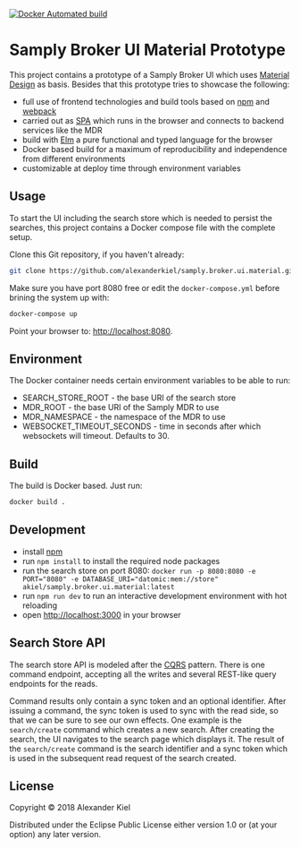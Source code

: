 [![Docker Automated build](https://img.shields.io/docker/automated/akiel/samply.broker.ui.material.svg)](https://hub.docker.com/r/akiel/samply.broker.ui.material/)

# Samply Broker UI Material Prototype

This project contains a prototype of a Samply Broker UI which uses [Material Design][1] as basis. Besides that this prototype tries to showcase the following:

* full use of frontend technologies and build tools based on [npm][2] and [webpack][3]
* carried out as [SPA][4] which runs in the browser and connects to backend services like the MDR
* build with [Elm][5] a pure functional and typed language for the browser
* Docker based build for a maximum of reproducibility and independence from different environments
* customizable at deploy time through environment variables

## Usage

To start the UI including the search store which is needed to persist the searches, this project contains a Docker compose file with the complete setup. 

Clone this Git repository, if you haven't already:

```bash
git clone https://github.com/alexanderkiel/samply.broker.ui.material.git
```

Make sure you have port 8080 free or edit the `docker-compose.yml` before brining the system up with:

```bash
docker-compose up
```

Point your browser to: [http://localhost:8080](http://localhost:8080).

## Environment

The Docker container needs certain environment variables to be able to run:

* SEARCH_STORE_ROOT - the base URI of the search store
* MDR_ROOT - the base URI of the Samply MDR to use
* MDR_NAMESPACE - the namespace of the MDR to use
* WEBSOCKET_TIMEOUT_SECONDS - time in seconds after which websockets will timeout. Defaults to 30. 

## Build

The build is Docker based. Just run:

```bash
docker build .
```

## Development

* install [npm][2]
* run `npm install` to install the required node packages
* run the search store on port 8080: `docker run -p 8080:8080 -e PORT="8080" -e DATABASE_URI="datomic:mem://store" akiel/samply.broker.ui.material:latest`
* run `npm run dev` to run an interactive development environment with hot reloading
* open [http://localhost:3000](http://localhost:3000) in your browser

## Search Store API

The search store API is modeled after the [CQRS][6] pattern. There is one 
command endpoint, accepting all the writes and several REST-like query endpoints
for the reads.

Command results only contain a sync token and an optional identifier. After issuing a command, the sync token is used to sync with the read side, so that we can be sure to see our own effects. One example is the `search/create` command which creates a new search. After creating the search, the UI navigates to the search page which displays it. The result of the `search/create` command is the search identifier and a sync token which is used in the subsequent read request of the search created. 

## License

Copyright © 2018 Alexander Kiel

Distributed under the Eclipse Public License either version 1.0 or (at
your option) any later version.

[1]: <https://material.io>
[2]: <https://www.npmjs.com>
[3]: <https://webpack.js.org>
[4]: <https://en.wikipedia.org/wiki/Single-page_application>
[5]: <https://elm-lang.org>
[6]: <https://docs.microsoft.com/en-us/azure/architecture/patterns/cqrs>
